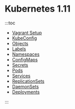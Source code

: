 # Kubernetes 1.11

:::toc
* [Vagrant Setup](vagrant.md)
* [KubeConfig](kubeconfig.md)
* [Objects](objects.md)
* [Labels](labels.md)
* [Namespaces](namespaces.md)
* [ConfigMaps](configmaps.md)
* [Secrets](secrets.md)
* [Pods](pods.md)
* [Services](services.md)
* [ReplicationSets](replicationsets.md)
* [DaemonSets](daemonsets.md)
* [Deployments](deployments.md)

:::

